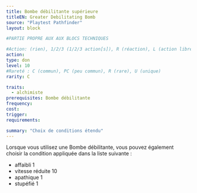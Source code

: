 ```yaml
---
title: Bombe débilitante supérieure
titleEN: Greater Debilitating Bomb
source: "Playtest Pathfinder"
layout: block

#PARTIE PROPRE AUX AUX BLOCS TECHNIQUES

#Action: (rien), 1/2/3 (1/2/3 action[s]), R (réaction), L (action libre)
action: 
type: don
level: 10
#Rareté : C (commun), PC (peu commun), R (rare), U (unique)
rarity: C

traits:
  - alchimiste
prerequisites: Bombe débilitante
frequency: 
cost:
trigger: 
requirements:

summary: "Choix de conditions étendu"
---
```


Lorsque vous utilisez une Bombe débilitante, vous pouvez également choisir la condition appliquée dans la liste suivante :
* affaibli 1
* vitesse réduite 10
* apathique 1
* stupéfié 1